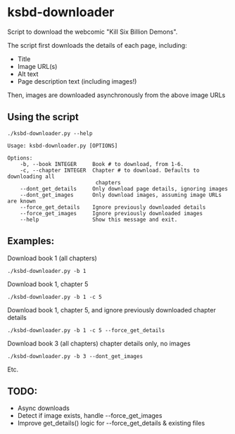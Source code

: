 # ksbd-downloader
Script to download the webcomic "Kill Six Billion Demons".

The script first downloads the details of each page, including:
- Title
- Image URL(s)
- Alt text
- Page description text (including images!)

Then, images are downloaded asynchronously from the above image URLs


<!-- # Features
- Detect existing images from previous runs
- Detect existing image URLs from previous runs -->


## Using the script
    ./ksbd-downloader.py --help

    Usage: ksbd-downloader.py [OPTIONS]

    Options:
        -b, --book INTEGER     Book # to download, from 1-6.
        -c, --chapter INTEGER  Chapter # to download. Defaults to downloading all
                                chapters
        --dont_get_details     Only download page details, ignoring images
        --dont_get_images      Only download images, assuming image URLs are known
        --force_get_details    Ignore previously downloaded details
        --force_get_images     Ignore previously downloaded images
        --help                 Show this message and exit.


## Examples:
Download book 1 (all chapters)

    ./ksbd-downloader.py -b 1
    
Download book 1, chapter 5

    ./ksbd-downloader.py -b 1 -c 5
    
Download book 1, chapter 5, and ignore previously downloaded chapter details

    ./ksbd-downloader.py -b 1 -c 5 --force_get_details
    
Download book 3 (all chapters) chapter details only, no images

    ./ksbd-downloader.py -b 3 --dont_get_images

Etc.


## TODO:
- Async downloads
- Detect if image exists, handle --force_get_images
- Improve get_details() logic for --force_get_details & existing files


<!-- # What do I do with all these images?
The images are downloaded with a zero-filled page number prefix, meaning you can simply ZIP them into a functional CBZ file for your favourite comic book reader. Cool!  -->
